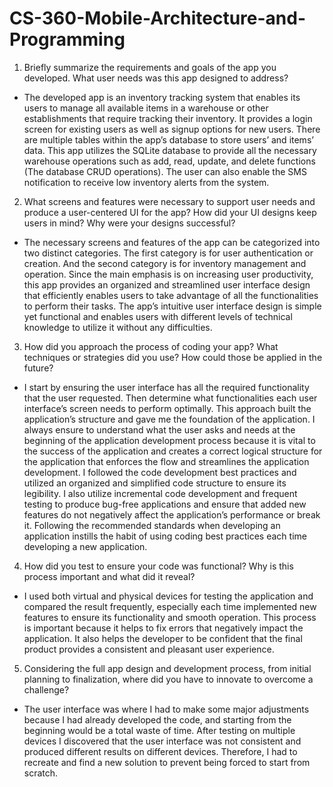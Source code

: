 # CS-360-Mobile-Architecture-and-Programming
1. Briefly summarize the requirements and goals of the app you developed. What user needs was this app designed to address?
- The developed app is an inventory tracking system that enables its users to manage all available items in a warehouse or other establishments that require tracking their inventory. It provides a login screen for existing users as well as signup options for new users. There are multiple tables within the app’s database to store users’ and items’ data. This app utilizes the SQLite database to provide all the necessary warehouse operations such as add, read, update, and delete functions (The database CRUD operations). The user can also enable the SMS notification to receive low inventory alerts from the system.
2. What screens and features were necessary to support user needs and produce a user-centered UI for the app? How did your UI designs keep users in mind? Why were your designs successful?
- The necessary screens and features of the app can be categorized into two distinct categories. The first category is for user authentication or creation. And the second category is for inventory management and operation. Since the main emphasis is on increasing user productivity, this app provides an organized and streamlined user interface design that efficiently enables users to take advantage of all the functionalities to perform their tasks. The app’s intuitive user interface design is simple yet functional and enables users with different levels of technical knowledge to utilize it without any difficulties.
3. How did you approach the process of coding your app? What techniques or strategies did you use? How could those be applied in the future?
- I start by ensuring the user interface has all the required functionality that the user requested. Then determine what functionalities each user interface’s screen needs to perform optimally. This approach built the application’s structure and gave me the foundation of the application. I always ensure to understand what the user asks and needs at the beginning of the application development process because it is vital to the success of the application and creates a correct logical structure for the application that enforces the flow and streamlines the application development. I followed the code development best practices and utilized an organized and simplified code structure to ensure its legibility. I also utilize incremental code development and frequent testing to produce bug-free applications and ensure that added new features do not negatively affect the application’s performance or break it. Following the recommended standards when developing an application instills the habit of using coding best practices each time developing a new application.
4. How did you test to ensure your code was functional? Why is this process important and what did it reveal?
- I used both virtual and physical devices for testing the application and compared the result frequently, especially each time implemented new features to ensure its functionality and smooth operation. This process is important because it helps to fix errors that negatively impact the application. It also helps the developer to be confident that the final product provides a consistent and pleasant user experience.
5. Considering the full app design and development process, from initial planning to finalization, where did you have to innovate to overcome a challenge?
- The user interface was where I had to make some major adjustments because I had already developed the code, and starting from the beginning would be a total waste of time. After testing on multiple devices I discovered that the user interface was not consistent and produced different results on different devices. Therefore, I had to recreate and find a new solution to prevent being forced to start from scratch.
